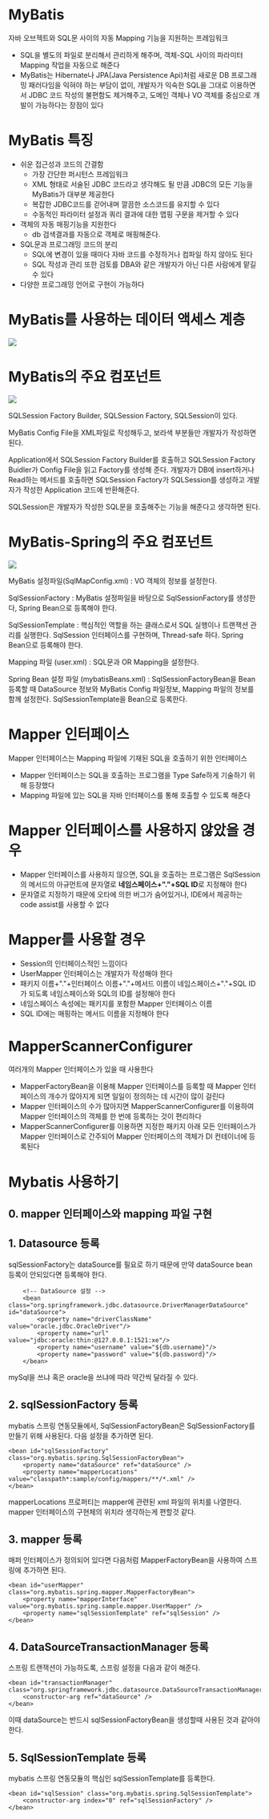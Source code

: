 # MyBatis
자바 오브젝트와 SQL문 사이의 자동 Mapping 기능을 지원하는 프레임워크

* SQL을 별도의 파일로 분리해서 관리하게 해주며, 객체-SQL 사이의 파라미터 Mapping 작업을 자동으로 해준다
* MyBatis는 Hibernate나 JPA(Java Persistence Api)처럼 새로운 DB 프로그래밍 패러다임을 익혀야 하는 부담이 없이, 개발자가 익숙한 SQL을 그대로 이용하면서 JDBC 코드 작성의 불편함도 제거해주고, 도메인 객체나 VO 객체를 중심으로 개발이 가능하다는 장점이 있다

# MyBatis 특징
* 쉬운 접근성과 코드의 간결함
    * 가장 간단한 퍼시턴스 프레임워크
    * XML 형태로 서술된 JDBC 코드라고 생각해도 될 만큼 JDBC의 모든 기능을 MyBatis가 대부분 제공한다
    * 복잡한 JDBC코드를 걷어내며 깔끔한 소스코드를 유지할 수 있다
    * 수동적인 파라미터 설정과 쿼리 결과에 대한 맵핑 구문을 제거할 수 있다
* 객체의 자동 매핑기능을 지원한다
    * db 검색결과를 자동으로 객체로 매핑해준다.
* SQL문과 프로그래밍 코드의 분리
    * SQL에 변경이 있을 때마다 자바 코드를 수정하거나 컴파일 하지 않아도 된다
    * SQL 작성과 관리 또한 검토를 DBA와 같은 개발자가 아닌 다른 사람에게 맡길 수 있다
* 다양한 프로그래밍 언어로 구현이 가능하다

# MyBatis를 사용하는 데이터 액세스 계층
![](https://media.vlpt.us/images/changyeonyoo/post/bce0a67f-0493-433f-a728-53cee12c5e51/99BE40445C5D2C5719.png)

# MyBatis의 주요 컴포넌트
![](https://media.vlpt.us/images/changyeonyoo/post/677db703-72b7-40a8-9566-e27c9aa3e935/9919384D5C5D2CA30D.png)

SQLSession Factory Builder, SQLSession Factory, SQLSession이 있다.

MyBatis Config File을 XML파일로 작성해두고, 보라색 부분들만 개발자가 작성하면 된다.

Application에서 SQLSession Factory Builder를 호출하고 SQLSession Factory Buidler가 Config File을 읽고 Factory를 생성해 준다. 개발자가 DB에 insert하거나 Read하는 메서드를 호출하면 SQLSession Factory가 SQLSession를 생성하고 개발자가 작성한 Application 코드에 반환해준다. 

SQLSession은 개발자가 작성한 SQL문을 호출해주는 기능을 해준다고 생각하면 된다.

# MyBatis-Spring의 주요 컴포넌트
![](https://media.vlpt.us/images/changyeonyoo/post/3d9362bb-f4ec-49f0-9cfe-393aa59359d5/9919C9455C5D2DAF09.png)

MyBatis 설정파일(SqlMapConfig.xml) : VO 객체의 정보를 설정한다.

SqlSessionFactory : MyBatis 설정파일을 바탕으로 SqlSessionFactory를 생성한다, Spring Bean으로 등록해야 한다.

SqlSessionTemplate : 핵심적인 역할을 하는 클래스로서 SQL 실행이나 트랜잭션 관리를 실행한다. SqlSession 인터페이스를 구현하며, Thread-safe 하다. Spring Bean으로 등록해야 한다.

Mapping 파일 (user.xml) : SQL문과 OR Mapping을 설정한다.

Spring Bean 설정 파일 (mybatisBeans.xml) : SqlSessionFactoryBean을 Bean 등록할 때 DataSource 정보와 MyBatis Config 파일정보, Mapping 파일의 정보를 함께 설정한다. SqlSessionTemplate을 Bean으로 등록한다.

# Mapper 인터페이스
Mapper 인터페이스는 Mapping 파일에 기재된 SQL을 호출하기 위한 인터페이스

* Mapper 인터페이스는 SQL을 호출하는 프로그램을 Type Safe하게 기술하기 위해 등장했다
* Mapping 파일에 있는 SQL을 자바 인터페이스를 통해 호출할 수 있도록 해준다

# Mapper 인터페이스를 사용하지 않았을 경우
* Mapper 인터페이스를 사용하지 않으면, SQL을 호출하는 프로그램은 SqlSession의 메서드의 아규먼트에 문자열로 **네임스페이스+"."+SQL ID**로 지정해야 한다
* 문자열로 지정하기 때문에 오타에 의한 버그가 숨어있거나, IDE에서 제공하는 code assist를 사용할 수 없다

# Mapper를 사용할 경우
* Session의 인터페이스적인 느낌이다
* UserMapper 인터페이스는 개발자가 작성해야 한다
* 패키지 이름+"."+인터페이스 이름+"."+메서드 이름이 네임스페이스+"."+SQL ID가 되도록 네임스페이스와 SQL의 ID를 설정해야 한다
* 네임스페이스 속성에는 패키지를 포함한 Mapper 인터페이스 이름
* SQL ID에는 매핑하는 메서드 이름을 지정해야 한다

# MapperScannerConfigurer
여러개의 Mapper 인터페이스가 있을 때 사용한다

* MapperFactoryBean을 이용해 Mapper 인터페이스를 등록할 때 Mapper 인터페이스의 개수가 많아지게 되면 일일이 정의하는 데 시간이 많이 걸린다
* Mapper 인터페이스의 수가 많아지면 MapperScannerConfigurer를 이용하여 Mapper 인터페이스의 객체를 한 번에 등록하는 것이 편리하다
* MapperScannerConfigurer를 이용하면 지정한 패키지 아래 모든 인터페이스가 Mapper 인터페이스로 간주되어 Mapper 인터페이스의 객체가 DI 컨테이너에 등록된다

# Mybatis 사용하기
## 0. mapper 인터페이스와 mapping 파일 구현 

## 1. Datasource 등록
sqlSessionFactory는 dataSource를 필요로 하기 때문에 만약 dataSource bean 등록이 안되있다면 등록해야 한다.

        <!-- DataSource 설정 -->
        <bean class="org.springframework.jdbc.datasource.DriverManagerDataSource" id="dataSource">
	        <property name="driverClassName" value="oracle.jdbc.OracleDriver"/>
	        <property name="url" value="jdbc:oracle:thin:@127.0.0.1:1521:xe"/>
	        <property name="username" value="${db.username}"/>
	        <property name="password" value="${db.password}"/>
        </bean>

mySql을 쓰냐 혹은 oracle을 쓰냐에 따라 약간씩 달라질 수 있다.

## 2. sqlSessionFactory 등록
mybatis 스프링 연동모듈에서, SqlSessionFactoryBean은 SqlSessionFactory를 만들기 위해 사용된다. 다음 설정을 추가하면 된다.

    <bean id="sqlSessionFactory" class="org.mybatis.spring.SqlSessionFactoryBean">
        <property name="dataSource" ref="dataSource" />
        <property name="mapperLocations" value="classpath*:sample/config/mappers/**/*.xml" />
    </bean>

mapperLocations 프로퍼티는 mapper에 관련된 xml 파일의 위치를 나열한다. mapper 인터페이스의 구현체의 위치라 생각하는게 편할것 같다.

## 3. mapper 등록
매퍼 인터페이스가 정의되어 있다면 다음처럼 MapperFactoryBean을 사용하여 스프링에 추가하면 된다.

    <bean id="userMapper" class="org.mybatis.spring.mapper.MapperFactoryBean">
        <property name="mapperInterface" value="org.mybatis.spring.sample.mapper.UserMapper" />
        <property name="sqlSessionTemplate" ref="sqlSession" />
    </bean>


## 4. DataSourceTransactionManager 등록
스프링 트랜잭션이 가능하도록, 스프링 설정을 다음과 같이 해준다.

    <bean id="transactionManager" class="org.springframework.jdbc.datasource.DataSourceTransactionManager">
        <constructor-arg ref="dataSource" />
    </bean>

이때 dataSource는 반드시 sqlSessionFactoryBean을 생성할때 사용된 것과 같아야 한다.

## 5. SqlSessionTemplate 등록
mybatis 스프링 연동모듈의 핵심인 sqlSessionTemplate를 등록한다. 

    <bean id="sqlSession" class="org.mybatis.spring.SqlSessionTemplate">
        <constructor-arg index="0" ref="sqlSessionFactory" />
    </bean>



